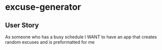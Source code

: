 # excuse-generator

## User Story 
As someone who has a busy schedule I WANT to have an app that creates random excuses and is preformatted for me 